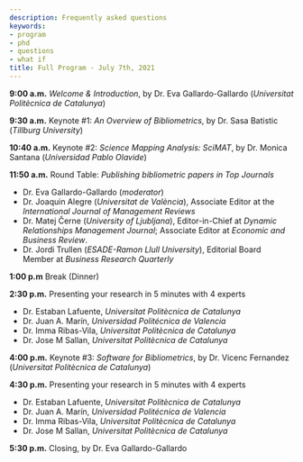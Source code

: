```yaml
---
description: Frequently asked questions
keywords:
- program
- phd
- questions
- what if
title: Full Program - July 7th, 2021
---
```


**9:00 a.m.**  *Welcome & Introduction*, by Dr. Eva Gallardo-Gallardo (*Universitat Politècnica de Catalunya*)

**9:30 a.m.**  Keynote #1: *An Overview of Bibliometrics*, by Dr. Sasa Batistic (*Tillburg University*)

**10:40 a.m.** Keynote #2: *Science Mapping Analysis: SciMAT*, by Dr. Monica Santana (*Universidad Pablo Olavide*)

**11:50 a.m.** Round Table: *Publishing bibliometric papers in Top Journals*  
* Dr. Eva Gallardo-Gallardo (*moderator*)
* Dr. Joaquin Alegre (*Universitat de València*), Associate Editor at the *International Journal of Management Reviews*
* Dr. Matej Černe (*University of Ljubljana*), Editor-in-Chief at *Dynamic Relationships Management Journal*; Associate Editor at *Economic and Business Review*.
* Dr. Jordi Trullen (*ESADE-Ramon Llull University*), Editorial Board Member at *Business Research Quarterly*


**1:00 p.m** Break (Dinner)

**2:30 p.m.** Presenting your research in 5 minutes with 4 experts
* Dr. Estaban Lafuente, *Universitat Politècnica de Catalunya*
* Dr. Juan A. Marín, *Universidad Politécnica de Valencia*
* Dr. Imma Ribas-Vila, *Universitat Politècnica de Catalunya*
* Dr. Jose M Sallan, *Universitat Politècnica de Catalunya*

**4:00 p.m.** Keynote #3: *Software for Bibliometrics*, by Dr. Vicenc Fernandez (*Universitat Politècnica de Catalunya*)

**4:30 p.m.** Presenting your research in 5 minutes with 4 experts
* Dr. Estaban Lafuente, *Universitat Politècnica de Catalunya*
* Dr. Juan A. Marín, *Universidad Politécnica de Valencia*
* Dr. Imma Ribas-Vila, *Universitat Politècnica de Catalunya*
* Dr. Jose M Sallan, *Universitat Politècnica de Catalunya*

**5:30 p.m.** Closing, by Dr. Eva Gallardo-Gallardo


